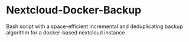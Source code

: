 # Nextcloud-Docker-Backup
Bash script with a space-efficient incremental and deduplicating backup algorithm for a docker-based nextcloud instance
